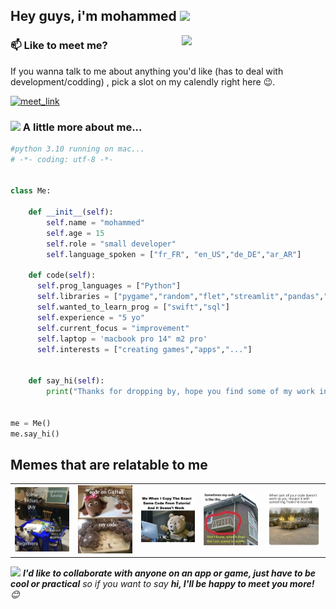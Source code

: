 <h2> Hey guys, i'm mohammed  <img src="https://media.giphy.com/media/mGcNjsfWAjY5AEZNw6/giphy.gif" width="50"></h2>
<img align='right' src="https://media2.giphy.com/media/v1.Y2lkPTc5MGI3NjExenl3cm45MnBheWU0N29rZGhrNXV5MTh3cGEzM2pic3J2eXNoYnFoeiZlcD12MV9pbnRlcm5hbF9naWZfYnlfaWQmY3Q9cw/Ll22OhMLAlVDb8UQWe/giphy.webp" width="230">

### 📫 Like to meet me?

If you wanna talk to me about anything you'd like (has to deal with development/codding) , pick a slot on my calendly right here 😉.

<a href="https://calendly.com/mohammedbennani572/30min" target="_blank"><img width="498" alt="meet_link" src="https://user-images.githubusercontent.com/15426564/144297439-f530f383-e73e-41e0-9914-a9b7d3f432e5.png"></a>

### <img src="https://media.giphy.com/media/VgCDAzcKvsR6OM0uWg/giphy.gif" width="50"> A little more about me...

```python
#python 3.10 running on mac...
# -*- coding: utf-8 -*-


class Me:

    def __init__(self):
        self.name = "mohammed"
        self.age = 15
        self.role = "small developer"
        self.language_spoken = ["fr_FR", "en_US","de_DE","ar_AR"]

    def code(self):
      self.prog_languages = ["Python"]
      self.libraries = ["pygame","random","flet","streamlit","pandas","..."]
      self.wanted_to_learn_prog = ["swift","sql"]
      self.experience = "5 yo"
      self.current_focus = "improvement"
      self.laptop = 'macbook pro 14" m2 pro'
      self.interests = ["creating games","apps","..."]


    def say_hi(self):
        print("Thanks for dropping by, hope you find some of my work interesting 😎.")


me = Me()
me.say_hi()
```

## Memes that are relatable to me

<table>
  <tr>
    <td><img src="https://github.com/WalkX21/read-me-memes/blob/f3b49659ec16585abe2624e3c4efd2a6e7656533/IMG_9323.jpg" width="200"></td>
    <td><img src="https://github.com/WalkX21/read-me-memes/blob/f3b49659ec16585abe2624e3c4efd2a6e7656533/IMG_9324.jpg" width="200"></td>
    <td><img src="https://github.com/WalkX21/read-me-memes/blob/f3b49659ec16585abe2624e3c4efd2a6e7656533/IMG_9325.jpg" width="200"></td>
    <td><img src="https://github.com/WalkX21/read-me-memes/blob/f3b49659ec16585abe2624e3c4efd2a6e7656533/IMG_9328.jpg" width="200"></td>
    <td><img src="https://github.com/WalkX21/read-me-memes/blob/f3b49659ec16585abe2624e3c4efd2a6e7656533/IMG_9329.jpg" width="200"></td>
  </tr>

</table>


<img src="https://media.giphy.com/media/LnQjpWaON8nhr21vNW/giphy.gif" width="60"> <em><b>I'd like to collaborate with anyone on an app or game, just have to be cool or practical</b> so if you want to say <b>hi, I'll be happy to meet you more!</b> 😊</em>

